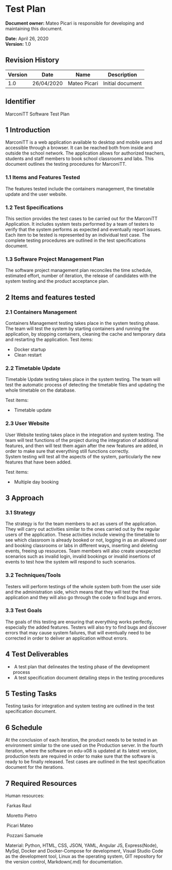 # Test Plan

**Document owner:** Mateo Picari is responsible for developing and maintaining this document. 

**Date:** April 26, 2020  
**Version:** 1.0

## Revision History

| Version | Date       | Name         | Description      |
| ------- | ---------- | -----------  | ---------------- |
| 1.0     | 26/04/2020 | Mateo Picari | Initial document |

## Identifier

MarconiTT Software Test Plan

## 1 Introduction

MarconiTT is a web application available to desktop and mobile users and accessible through a browser. It can be reached both from inside and outside the school network. The application allows for authorized teachers, students and staff members to book school classrooms and labs. This document outlines the testing procedures for MarconiTT.

### 1.1 Items and Features Tested

The features tested include the containers management, the timetable update and the user website.

### 1.2 Test Specifications

This section provides the test cases to be carried out for the MarconiTT Application. It includes system tests performed by a team of testers to verify that the system performs as expected and eventually report issues. Each item to be tested is represented by an individual test case. The complete testing procedures are outlined in the test specifications document.

### 1.3 Software Project Management Plan

The software project management plan reconciles the time schedule, estimated effort, number of iteration, the release of candidates with the system testing and the product acceptance plan.

## 2 Items and features tested

### 2.1 Containers Management

Containers Management testing takes place in the system testing phase. The team will test the system by starting containers and running the application, by stopping containers, cleaning the cache and temporary data and restarting the application.
Test items:

- ​	Docker startup
- ​	Clean restart

### 2.2 Timetable Update

Timetable Update testing takes place in the system testing. The team will test the automatic process of detecting the timetable files and updating the whole timetable on the database.

Test items:

- ​	Timetable update

### 2.3 User Website

User Website testing takes place in the integration and system testing. The team will test functions of the project during the integration of additional features, and then will test them again after the new features are added, in order to make sure that everything still functions correctly.  
System testing will test all the aspects of the system, particularly the new features that have been added. 

Test items:

- ​	Multiple day booking

## 3 Approach

### 3.1 Strategy

The strategy is for the team members to act as users of the application. They will carry out activities similar to the ones carried out by the regular users of the application. These activities include viewing the timetable to see which classroom is already booked or not, logging in as an allowed user and booking classrooms or labs in different ways, inserting and deleting events, freeing up resources. Team members will also create unexpected scenarios such as invalid login, invalid bookings or invalid insertions of events to test how the system will respond to such scenarios.

### 3.2 Techniques/Tools

Testers will perform testings of the whole system both from the user side and the administration side, which means that they will test the final application and they will also go through the code to find bugs and errors.

### 3.3 Test Goals

The goals of this testing are ensuring that everything works perfectly, especially the added features. Testers will also try to find bugs and discover errors that may cause system failures, that will eventually need to be corrected in order to deliver an application without errors.

## 4 Test Deliverables

- ​	A test plan that delineates the testing phase of the development process
- ​	A test specification document detailing steps in the testing procedures

## 5 Testing Tasks

Testing tasks for integration and system testing are outlined in the test specification document. 

## 6 Schedule 

At the conclusion of each iteration, the product needs to be tested in an environment similar to the one used on the Production server. In the fourth iteration, where the software on edu-x08 is updated at its latest version, production tests are required in order to make sure that the software is ready to be finally released. Test cases are outlined in the test specification document for the iterations.

## 7 Required Resources

Human resources: 

​      			                Farkas Raul

​      			                Moretto Pietro

​       			               Picari Mateo 

​      			                Pozzani Samuele 

Material: Python, HTML, CSS, JSON, YAML, Angular JS, Express(Node), MySql, Docker and Docker-Compose for development, Visual Studio Code as the development tool, Linux as the operating system, GIT repository for the version control, Markdown(.md) for documentation.
